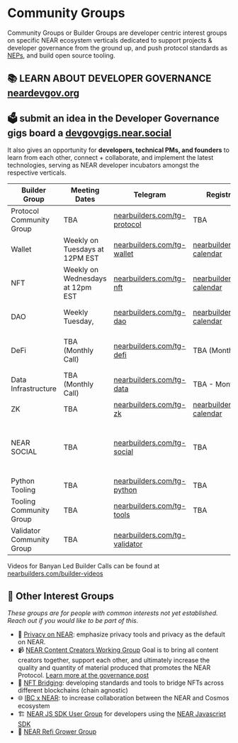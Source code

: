 # Community Groups
Community Groups or Builder Groups are developer centric interest groups on specific NEAR ecosystem verticals dedicated to support projects &amp; developer governance from the ground up, and push protocol standards as [NEPs](https://github.com/near/NEPs), and build open source tooling.

📚 LEARN ABOUT DEVELOPER GOVERNANCE [neardevgov.org](https://neardevgov.org/)
-----------------------------------------------------------------------------

🗳️ submit an idea in the Developer Governance gigs board a [devgovgigs.near.social](https://devgovgigs.near.social/)
---------------------------------------------------------------------------------------------------------------------

  

It also gives an opportunity for **developers, technical PMs, and founders** to learn from each other, connect + collaborate, and implement the latest technologies, serving as NEAR developer incubators amongst the respective verticals. 

  

| **Builder Group** | **Meeting Dates** | **Telegram** | **Registration Link** | **Governance Post** | **Notes** | **Primary Organizers** |
| ---| ---| ---| ---| ---| ---| --- |
| Protocol Community Group | TBA | [nearbuilders.com/tg-protocol](http://nearbuilders.com/tg-protocol) | TBA | [nearbuilders.com/protocol-post](http://nearbuilders.com/protocol-post) | [nearbuilders.com/protocol-notes](http://nearbuilders.com/protocol-notes) | [Pagoda](https://www.pagoda.co/) |
| Wallet | Weekly on Tuesdays at 12PM EST | [nearbuilders.com/tg-wallet](http://nearbuilders.com/tg-wallet) | [nearbuilders.com/wallet-calendar](http://nearbuilders.com/wallet-calendar) | [nearbuilders.com/wallet-post](http://nearbuilders.com/wallet-post) | [nearbuilders.com/wallet-notes](http://nearbuilders.com/wallet-notes) | [Banyan Collective](https://www.banyan.gg/) |
| NFT | Weekly on Wednesdays at 12pm EST | [nearbuilders.com/tg-nft](http://nearbuilders.com/tg-nft) | [nearbuilders.com/nft-calendar](http://nearbuilders.com/nft-calendar) | [nearbuilders.com/nft-post](http://nearbuilders.com/nft-post) | [nearbuilders.com/nft-notes](http://nearbuilders.com/nft-notes) | [Banyan Collective](https://www.banyan.gg/) |
| DAO | Weekly Tuesday, | [nearbuilders.com/tg-dao](http://nearbuilders.com/tg-dao) | [nearbuilders.com/dao-calendar](http://nearbuilders.com/dao-calendar) | [nearbuilders.com/dao-post](http://nearbuilders.com/dao-post) | [nearbuilders.com/dao-notes](http://nearbuilders.com/dao-notes) | [AstroDAO](https://astrodao.com/), [Banyan Collective](https://www.banyan.gg/) |
| DeFi | TBA (Monthly Call) | [nearbuilders.com/tg-defi](http://nearbuilders.com/tg-defi) | TBA (Monthly Call) | [nearbuilders.com/defi-post](http://nearbuilders.com/defi-post) | [nearbuilders.com/defi-notes](http://nearbuilders.com/defi-notes) | [Banyan Collective](https://www.banyan.gg/), [Proximity Labs](https://www.proximity.dev/) |
| Data Infrastructure | TBA (Monthly Call) | [nearbuilders.com/tg-data](http://nearbuilders.com/tg-data) | TBA - Monthly Call | [nearbuilders.com/data-post](http://nearbuilders.com/data-post) | [nearbuilders.com/data-notes](http://nearbuilders.com/data-notes) | [Banyan Collective](https://www.banyan.gg/), [Pagoda](https://www.pagoda.co/) |
| ZK | TBA | [nearbuilders.com/tg-zk](http://nearbuilders.com/tg-zk) | [nearbuilders.com/zk-calendar](http://nearbuilders.com/zk-calendar) | [nearbuilders.com/zk-post](http://nearbuilders.com/zk-post) | TBA | [Pagoda](https://www.pagoda.co/) |
| NEAR SOCIAL | TBA | [nearbuilders.com/tg-social](http://nearbuilders.com/tg-social) | TBA | [nearbuilders.com/social-post](http://nearbuilders.com/social-post) | TBA | James Waugh, NDC (NEAR Digital Collective) |
| Python Tooling | TBA | [nearbuilders.com/tg-python](http://nearbuilders.com/tg-python) | TBA | [nearbuilders.com/python-post](http://nearbuilders.com/python-post) | TBA | [NEAR Foundation](http://near.foundation) |
| Tooling Community Group | TBA | [nearbuilders.com/tg-tools](http://nearbuilders.com/tg-tools) | TBA | [nearbuilders.com/tools-post](http://nearbuilders.com/tools-post) | TBA | [Pagoda](https://www.pagoda.co/) |
| Validator Community Group | TBA | [nearbuilders.com/tg-validator](http://nearbuilders.com/tg-validator) |  | [nearbuilders.com/validator-post](http://nearbuilders.com/validator-post) |  | Open Shards Alliance |

  

  

Videos for Banyan Led Builder Calls can be found at [nearbuilders.com/builder-videos](http://nearbuilders.com/builder-videos)

**🧠 Other Interest Groups**
----------------------------

_These groups are for people with common interests not yet established. Reach out if you would like to be part of this._

*   🔐 [Privacy on NEAR](http://nearbuilders.com/tg-privacy): emphasize privacy tools and privacy as the default on NEAR.
*   📹 [NEAR Content Creators Working Group](http://nearbuilders.com/tg-content) Goal is to bring all content creators together, support each other, and ultimately increase the quality and quantity of material produced that promotes the NEAR Protocol. [Learn more at the governance post](http://nearbuilders.com/content-post)
*   🌉 [NFT Bridging](http://nearbuilders.com/tg-bridge): developing standards and tools to bridge NFTs across different blockchains (chain agnostic)
*   🌐 [IBC x NEAR](http://nearbuilders.com/tg-ibc): to increase collaboration between the NEAR and Cosmos ecosystem
*   🏗️ [NEAR JS SDK User Group](https://nearbuilders.com/tg-js) for developers using the [NEAR Javascript SDK](https://docs.near.org/tools/near-sdk-js)
*   🌻 [NEAR Refi Grower Group](https://nearbuilders.com/tg-refi)
